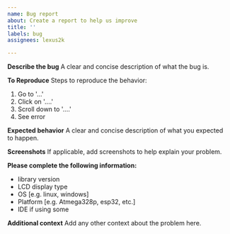```yaml
---
name: Bug report
about: Create a report to help us improve
title: ''
labels: bug
assignees: lexus2k

---
```


**Describe the bug**
A clear and concise description of what the bug is.

**To Reproduce**
Steps to reproduce the behavior:
1. Go to '...'
2. Click on '....'
3. Scroll down to '....'
4. See error

**Expected behavior**
A clear and concise description of what you expected to happen.

**Screenshots**
If applicable, add screenshots to help explain your problem.

**Please complete the following information:**
 - library version
 - LCD display type
 - OS [e.g. linux, windows]
 - Platform [e.g. Atmega328p, esp32, etc.]
 - IDE if using some

**Additional context**
Add any other context about the problem here.
